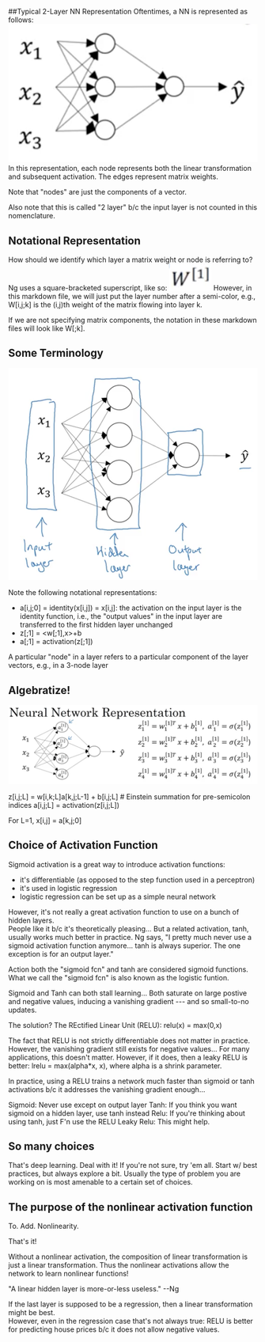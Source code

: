 

##Typical 2-Layer NN Representation
Oftentimes, a NN is represented as follows:
![](./images/typical-nn-representation.png)
In this representation, each node represents both the linear transformation and subsequent activation.
The edges represent matrix weights.

Note that "nodes" are just the components of a vector.

Also note that this is called "2 layer" b/c the input layer is not counted in this nomenclature.

## Notational Representation
How should we identify which layer a matrix weight or node is referring to?
Ng uses a square-bracketed superscript, like so:
![](./images/layer-number-notation.png)
However, in this markdown file, we will just put the layer number after a semi-color, e.g.,
W[i,j;k] is the (i,j)th weight of the matrix flowing into layer k.

If we are not specifying matrix components, the notation in these markdown files will
look like W[;k].  

## Some Terminology
![](./images/some-terminology.png)

Note the following notational representations:

* a[i,j;0] = identity(x[i,j]) = x[i,j]: the activation on the input layer is the identity function, i.e.,
   the "output values" in the input layer are transferred to the first hidden layer unchanged
* z[;1] = <w[;1],x>+b
* a[;1] = activation(z[;1])

A particular "node" in a layer refers to a particular component of the layer vectors, e.g., in a
3-node layer

## Algebratize!
![](./images/algebratize-the-network.png)


z[i,j;L] = w[i,k;L]a[k,j;L-1] + b[i,j;L]   # Einstein summation for pre-semicolon indices
a[i,j;L] = activation(z[i,j;L])

For L=1, x[i,j] = a[k,j;0]

## Choice of Activation Function
Sigmoid activation is a great way to introduce activation functions:
* it's differentiable (as opposed to the step function used in a perceptron)
* it's used in logistic regression
* logistic regression can be set up as a simple neural network

However, it's not really a great activation function to use on a bunch of hidden layers.  
People like it b/c it's theoretically pleasing... But a related activation, tanh, 
usually works much better in practice. Ng says, "I pretty much never use a sigmoid activation
function anymore... tanh is always superior. The one exception is for an output layer."

Action both the "sigmoid fcn" and tanh are considered sigmoid functions.  What we call the
"sigmoid fcn" is also known as the logistic funtion.  

Sigmoid and Tanh can both stall learning... Both saturate on large postive and negative values,
inducing a vanishing gradient --- and so small-to-no updates.  

The solution? The REctified Linear Unit (RELU):  relu(x) = max(0,x)

The fact that RELU is not strictly differentiable does not matter in practice.  However, the 
vanishing gradient still exists for negative values...  For many applications, this doesn't matter.
However, if it does, then a leaky RELU is better:  lrelu = max(alpha*x, x), where alpha is a shrink parameter.

In practice, using a RELU trains a network much faster than sigmoid or tanh activations b/c
it addresses the vanishing gradient enough...

Sigmoid:  Never use except on output layer
Tanh:  If you think you want sigmoid on a hidden layer, use tanh instead
Relu: If you're thinking about using tanh, just F'n use the RELU
Leaky Relu:  This might help. 

## So many choices
That's deep learning.  Deal with it!  If you're not sure, try 'em all.  Start w/ best practices,
but always explore a bit.  Usually the type of problem you are working on is most amenable to a 
certain set of choices.

## The purpose of the nonlinear activation function
To. Add. Nonlinearity.  

That's it!

Without a nonlinear activation, the composition of linear transformation is just a linear transformation.
Thus the nonlinear activations allow the network to learn nonlinear functions!

"A linear hidden layer is more-or-less useless." --Ng

If the last layer is supposed to be a regression, then a linear transformation might be best.  
However, even in the regression case that's not always true: RELU is better for predicting 
house prices b/c it does not allow negative values.







